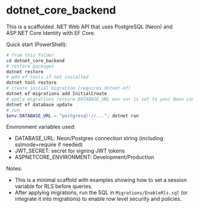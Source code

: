 # dotnet_core_backend

This is a scaffolded .NET Web API that uses PostgreSQL (Neon) and ASP.NET Core Identity with EF Core.

Quick start (PowerShell):

```powershell
# from this folder
cd dotnet_core_backend
# restore packages
dotnet restore
# add ef tools if not installed
dotnet tool restore
# create initial migration (requires dotnet-ef)
dotnet ef migrations add InitialCreate
# apply migrations (ensure DATABASE_URL env var is set to your Neon connection string)
dotnet ef database update
# run
$env:DATABASE_URL = "postgresql://..."; dotnet run
```

Environment variables used:
- DATABASE_URL: Neon/Postgres connection string (including sslmode=require if needed)
- JWT_SECRET: secret for signing JWT tokens
- ASPNETCORE_ENVIRONMENT: Development/Production

Notes:
- This is a minimal scaffold with examples showing how to set a session variable for RLS before queries.
- After applying migrations, run the SQL in `Migrations/EnableRls.sql` (or integrate it into migrations) to enable row level security and policies.
